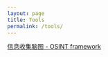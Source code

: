 ```yaml
---
layout: page
title: Tools
permalink: /tools/
---
```


[信息收集脑图 - OSINT framework](http://osintframework.com/)
